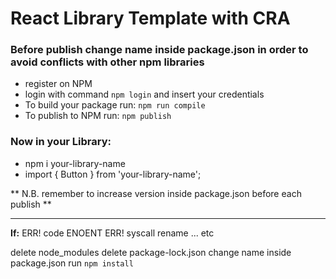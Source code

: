 # React Library Template with CRA

### Before publish change name inside package.json in order to avoid conflicts with other npm libraries

- register on NPM 
- login with command `npm login` and insert your credentials
- To build your package run: `npm run compile`
- To publish to NPM run: `npm publish`

### Now in your Library:
- npm i your-library-name 
- import { Button } from 'your-library-name';

** N.B. remember to increase version inside package.json before each publish **

---------

**If:**
ERR! code ENOENT
ERR! syscall rename ... etc

delete node_modules
delete package-lock.json
change name inside package.json
run `npm install`